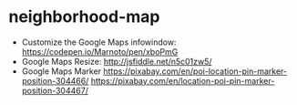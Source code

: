 # neighborhood-map


- Customize the Google Maps infowindow: https://codepen.io/Marnoto/pen/xboPmG
- Google Maps Resize: http://jsfiddle.net/n5c01zw5/
- Google Maps Marker
https://pixabay.com/en/poi-location-pin-marker-position-304466/
https://pixabay.com/en/location-poi-pin-marker-position-304467/
